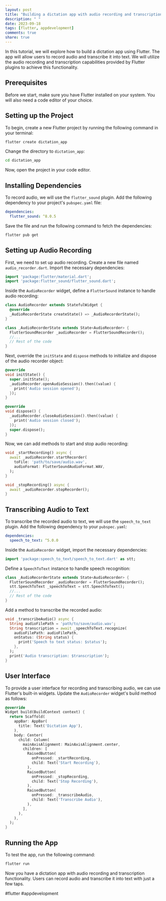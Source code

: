 ```yaml
---
layout: post
title: "Building a dictation app with audio recording and transcription in Flutter"
description: " "
date: 2023-09-18
tags: [flutter, appdevelopment]
comments: true
share: true
---
```


In this tutorial, we will explore how to build a dictation app using Flutter. The app will allow users to record audio and transcribe it into text. We will utilize the audio recording and transcription capabilities provided by Flutter plugins to achieve this functionality.

## Prerequisites

Before we start, make sure you have Flutter installed on your system. You will also need a code editor of your choice.

## Setting up the Project

To begin, create a new Flutter project by running the following command in your terminal:

```bash
flutter create dictation_app
```

Change the directory to `dictation_app`:

```bash
cd dictation_app
```

Now, open the project in your code editor.

## Installing Dependencies

To record audio, we will use the `flutter_sound` plugin. Add the following dependency to your project's `pubspec.yaml` file:

```yaml
dependencies:
  flutter_sound: ^8.0.5
```

Save the file and run the following command to fetch the dependencies:

```bash
flutter pub get
```

## Setting up Audio Recording

First, we need to set up audio recording. Create a new file named `audio_recorder.dart`. Import the necessary dependencies:

```dart
import 'package:flutter/material.dart';
import 'package:flutter_sound/flutter_sound.dart';
```

Inside the `AudioRecorder` widget, define a `FlutterSound` instance to handle audio recording:

```dart
class AudioRecorder extends StatefulWidget {
  @override
  _AudioRecorderState createState() => _AudioRecorderState();
}

class _AudioRecorderState extends State<AudioRecorder> {
  FlutterSoundRecorder _audioRecorder = FlutterSoundRecorder();
  //...
  // Rest of the code
}
```

Next, override the `initState` and `dispose` methods to initialize and dispose of the audio recorder object:

```dart
@override
void initState() {
  super.initState();
  _audioRecorder.openAudioSession().then((value) {
    print('Audio session opened');
  });
}

@override
void dispose() {
  _audioRecorder.closeAudioSession().then((value) {
    print('Audio session closed');
  });
  super.dispose();
}
```

Now, we can add methods to start and stop audio recording:

```dart
void _startRecording() async {
  await _audioRecorder.startRecorder(
    toFile: 'path/to/save/audio.wav',
    audioFormat: FlutterSoundAudioFormat.WAV,
  );
}

void _stopRecording() async {
  await _audioRecorder.stopRecorder();
}
```

## Transcribing Audio to Text

To transcribe the recorded audio to text, we will use the `speech_to_text` plugin. Add the following dependency to your `pubspec.yaml`:

```yaml
dependencies:
  speech_to_text: ^5.0.0
```

Inside the `AudioRecorder` widget, import the necessary dependencies:

```dart
import 'package:speech_to_text/speech_to_text.dart' as stt;
```

Define a `SpeechToText` instance to handle speech recognition:

```dart
class _AudioRecorderState extends State<AudioRecorder> {
  FlutterSoundRecorder _audioRecorder = FlutterSoundRecorder();
  stt.SpeechToText _speechToText = stt.SpeechToText();
  //...
  // Rest of the code
}
```

Add a method to transcribe the recorded audio:

```dart
void _transcribeAudio() async {
  String audioFilePath = 'path/to/save/audio.wav';
  String transcription = await _speechToText.recognize(
    audioFilePath: audioFilePath,
    onStatus: (String status) {
      print('Speech to text status: $status');
    },
  );
  print('Audio transcription: $transcription');
}
```

## User Interface

To provide a user interface for recording and transcribing audio, we can use Flutter's built-in widgets. Update the `AudioRecorder` widget's build method as follows:

```dart
@override
Widget build(BuildContext context) {
  return Scaffold(
    appBar: AppBar(
      title: Text('Dictation App'),
    ),
    body: Center(
      child: Column(
        mainAxisAlignment: MainAxisAlignment.center,
        children: [
          RaisedButton(
            onPressed: _startRecording,
            child: Text('Start Recording'),
          ),
          RaisedButton(
            onPressed: _stopRecording,
            child: Text('Stop Recording'),
          ),
          RaisedButton(
            onPressed: _transcribeAudio,
            child: Text('Transcribe Audio'),
          ),
        ],
      ),
    ),
  );
}
```

## Running the App

To test the app, run the following command:

```bash
flutter run
```

Now you have a dictation app with audio recording and transcription functionality. Users can record audio and transcribe it into text with just a few taps.

#flutter #appdevelopment